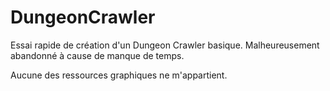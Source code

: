 # DungeonCrawler

Essai rapide de création d'un Dungeon Crawler basique. Malheureusement abandonné à cause de manque de temps.

Aucune des ressources graphiques ne m'appartient.
